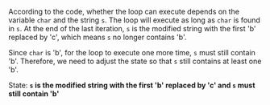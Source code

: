According to the code, whether the loop can execute depends on the variable `char` and the string `s`. The loop will execute as long as `char` is found in `s`. At the end of the last iteration, `s` is the modified string with the first 'b' replaced by 'c', which means `s` no longer contains 'b'. 

Since `char` is 'b', for the loop to execute one more time, `s` must still contain 'b'. Therefore, we need to adjust the state so that `s` still contains at least one 'b'. 

State: **`s` is the modified string with the first 'b' replaced by 'c' and `s` must still contain 'b'**